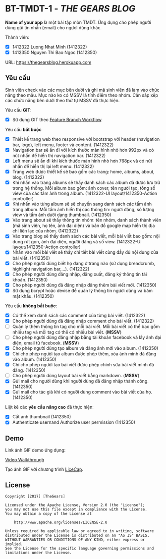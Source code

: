 # BT-TMDT-1 - *THE GEARS BLOG*

**Name of your app** là một bài tập môn TMDT. Ứng dụng cho phép người dùng gửi tin nhắn (email) cho người dùng khác.

Thành viên:
* [X] 1412322 Luong Nhat Minh (1412322)
* [X] 1412350 Nguyen Thi Bao Ngoc (1412350)

URL: https://thegearsblog.herokuapp.com

## Yêu cầu

Sinh viên check vào các mục bên dưới và ghi mã sinh viên đã làm vào chức năng theo mẫu. Mục nào ko có MSSV là tính điểm theo nhóm. Cần sắp xếp các chức năng bên dưới theo thứ tự MSSV đã thực hiện.

Yêu cầu **GIT**:
* [X] Sử dụng GIT theo [Feature Branch Workflow](https://www.atlassian.com/git/tutorials/comparing-workflows#feature-branch-workflow).

Yêu cầu **bắt buộc**
* [X] Thiết kế trang web theo responsive với bootstrap với header (navigation bar, logo), left menu, footer và content. (1412322)
* [X] Navigation bar sẽ ẩn đi với kích thước màn hình nhỏ hơn 992px và có nút nhấn để hiển thị navigation bar. (1412322)
* [X] Left menu sẽ ẩn đi khi kích thước màn hình nhỏ hơn 768px và có nút nhấn để hiển thị lại left menu. (1412322)
* [X] Trang web được thiết kế sẽ bao gồm các trang: home, albums, about, blog. (1412322)
* [X] Khi nhấn vào trang albums sẽ thấy danh sách các album đã được lưu trữ trong hệ thống. Mỗi album bao gồm: ảnh cover, tên người tạo, tổng số view của các tấm ảnh trong album. (1412322-UI layout/1412350-Action controller)
* [X] Khi nhấn vào từng album sẽ sẽ chuyển sang danh sách các tấm ảnh trong album. Mỗi tấm ảnh hiển thị các thông tin: người đăng, số lượng view và tấm ảnh dưới dạng thumbnail. (1412350)
* [X] Vào trang about sẽ thấy thông tin nhóm: tên nhóm, danh sách thành viên (mã sinh viên, họ tên, ảnh đại diện) và bản đồ google map hiển thị địa chỉ liên lạc của nhóm. (1412322)
* [X] Vào trang blog sẽ thấy danh sách các bài viết, mỗi bài viết bao gồm: nội dung rút gọn, ảnh đại diện, người đăng và số view. (1412322-UI layout/1412350-Action controller)
* [X] Nhấn vào mỗi bài viết sẽ thấy chi tiết bài viết cùng đầy đủ nội dung của bài viết. (1412350)
* [X] Cho phép người dùng biết họ đang ở trang nào (sử dụng breadcrumb, highlight navigation bar,...). (1412322)
* [X] Cho phép người dùng đăng nhập, đăng xuất, đăng ký thông tin tài khoản. (1412350)
* [X] Cho phép người dùng đã đăng nhập đăng thêm bài viết mới. (1412350)
* [X] Sử dụng bcrypt hoặc devise để quản lý thông tin người dùng và băm mật khẩu. (1412350)

Yêu cầu **không bắt buộc**:
* [X] Có thể xem danh sách các comment của từng bài viết.  (1412322)
* [X] Cho phép người dùng đã đăng nhập comment cho bài viết. (1412322)
* [ ] Quản lý thêm thông tin tag cho mỗi bài viết. Mỗi bài viết có thể bao gồm nhiều tag và mỗi tag có thể có nhiều bài viết. (**MSSV**)
* [ ] Cho phép người dùng đăng nhập bằng tài khoản facebook và lấy ảnh đại diện, email từ facebook. (**MSSV**)
* [X] Cho phép người dùng tạo album và đăng ảnh mới vào album. (1412350)
* [X] Chỉ cho phép người tạo album được phép thêm, xóa ảnh mình đã đăng vào album. (1412350)
* [X] Chỉ cho phép người tạo bài viết được phép chỉnh sửa bài viết mình đã đăng. (1412350)
* [ ] Cho phép người dùng layout bài viết bằng markdown. (**MSSV**)
* [X] Gửi mail cho người dùng khi người dùng đã đăng nhập thành công. (1412350)
* [X] Gửi mail cho tác giả khi có người dùng comment vào bài viết của họ. (1412350)

Liệt kê các **yêu cầu nâng cao** đã thực hiện:
* [X] Cắt ảnh thumbnail (1412350)
* [X] Authenticate usernand Authorize user permission (1412350)

## Demo

Link ảnh GIF demo ứng dụng:

[Video Walkthrough](https://gifyu.com/image/M6Tb)

Tạo ảnh GIF với chương trình [LiceCap](http://www.cockos.com/licecap/).


## License

    Copyright [2017] [TheGears]

    Licensed under the Apache License, Version 2.0 (the "License");
    you may not use this file except in compliance with the License.
    You may obtain a copy of the License at

        http://www.apache.org/licenses/LICENSE-2.0

    Unless required by applicable law or agreed to in writing, software
    distributed under the License is distributed on an "AS IS" BASIS,
    WITHOUT WARRANTIES OR CONDITIONS OF ANY KIND, either express or implied.
    See the License for the specific language governing permissions and
    limitations under the License.
